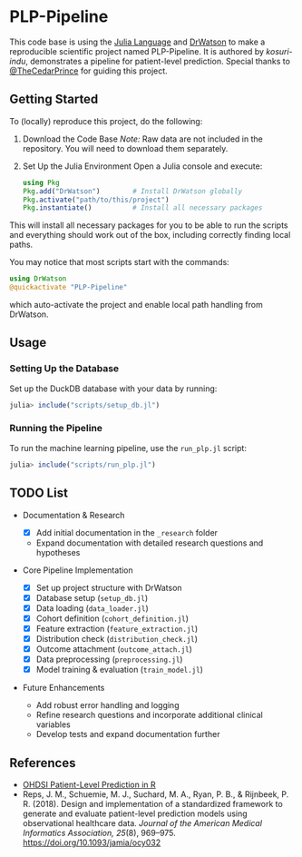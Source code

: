 # PLP-Pipeline

This code base is using the [Julia Language](https://julialang.org/) and [DrWatson](https://juliadynamics.github.io/DrWatson.jl/stable/) to make a reproducible scientific project named PLP-Pipeline. It is authored by *kosuri-indu*, demonstrates a pipeline for patient-level prediction. Special thanks to [@TheCedarPrince](https://github.com/TheCedarPrince) for guiding this project.


## Getting Started

To (locally) reproduce this project, do the following:

1. Download the Code Base 
   *Note:* Raw data are not included in the repository. You will need to download them separately.

2. Set Up the Julia Environment
   Open a Julia console and execute:
   ```julia
   using Pkg
   Pkg.add("DrWatson")        # Install DrWatson globally
   Pkg.activate("path/to/this/project")
   Pkg.instantiate()          # Install all necessary packages

This will install all necessary packages for you to be able to run the scripts and everything should work out of the box, including correctly finding local paths.

You may notice that most scripts start with the commands:
```julia
using DrWatson
@quickactivate "PLP-Pipeline"
```
which auto-activate the project and enable local path handling from DrWatson.

## Usage

### Setting Up the Database

Set up the DuckDB database with your data by running:
```julia
julia> include("scripts/setup_db.jl")
```

### Running the Pipeline

To run the machine learning pipeline, use the `run_plp.jl` script:
```julia
julia> include("scripts/run_plp.jl")
```

## TODO List

- Documentation & Research
  - [x] Add initial documentation in the `_research` folder
  - Expand documentation with detailed research questions and hypotheses

- Core Pipeline Implementation
  - [x] Set up project structure with DrWatson
  - [x] Database setup (`setup_db.jl`)
  - [x] Data loading (`data_loader.jl`)
  - [x] Cohort definition (`cohort_definition.jl`)
  - [x] Feature extraction (`feature_extraction.jl`)
  - [x] Distribution check (`distribution_check.jl`)
  - [x] Outcome attachment (`outcome_attach.jl`)
  - [x] Data preprocessing (`preprocessing.jl`)
  - [x] Model training & evaluation (`train_model.jl`)

- Future Enhancements
  - Add robust error handling and logging
  - Refine research questions and incorporate additional clinical variables
  - Develop tests and expand documentation further

## References

- [OHDSI Patient-Level Prediction in R](https://ohdsi.github.io/PatientLevelPrediction/)
- Reps, J. M., Schuemie, M. J., Suchard, M. A., Ryan, P. B., & Rijnbeek, P. R. (2018). Design and implementation of a standardized framework to generate and evaluate patient-level prediction models using observational healthcare data. *Journal of the American Medical Informatics Association, 25*(8), 969–975. https://doi.org/10.1093/jamia/ocy032
